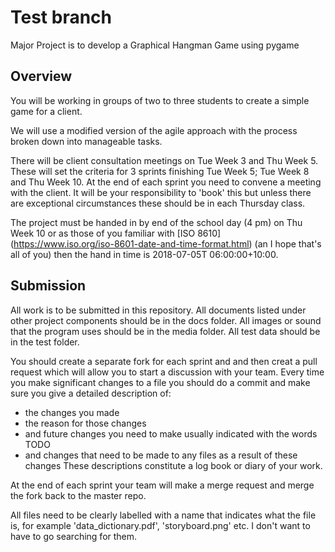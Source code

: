 # Test branch
Major Project is to develop a Graphical Hangman Game using pygame

## Overview
You will be working in groups of two to three students to create a simple game for a client.
 
We will use a modified version of the agile approach with the process broken down into manageable tasks.
 
There will be client consultation meetings on Tue Week 3 and Thu Week 5. These will set the criteria for 3 sprints finishing Tue Week 5; Tue Week 8 and Thu Week 10. At the end of each sprint you need to convene a meeting with the client. It will be your responsibility to 'book' this but unless there are exceptional circumstances these should be in each Thursday class.
 
The project must be handed in by end of the school day (4 pm) on Thu Week 10 or as those of you familiar with [ISO 8610] (https://www.iso.org/iso-8601-date-and-time-format.html) (an I hope that's all of you) then the hand in time is 2018-07-05T 06:00:00+10:00.

## Submission

All work is to be submitted in this repository. All documents listed under other project components should be in the docs folder. All images or sound that the program uses should be in the media folder. All test data should be in the test folder.

You should create a separate fork for each sprint and and then creat a pull request which will allow you to start a discussion with your team. Every time you make significant changes to a file you should do a commit and make sure you give a detailed description of:
* the changes you made
* the reason for those changes
* and future changes you need to make usually indicated with the words TODO
* and changes that need to be made to any files as a result of these changes
These descriptions constitute a log book or diary of your work.

At the end of each sprint your team will make a merge request and merge the fork back to the master repo.

All files need to be clearly labelled with a name that indicates what the file is, for example 'data_dictionary.pdf', 'storyboard.png' etc. I don't want to have to go searching for them.
